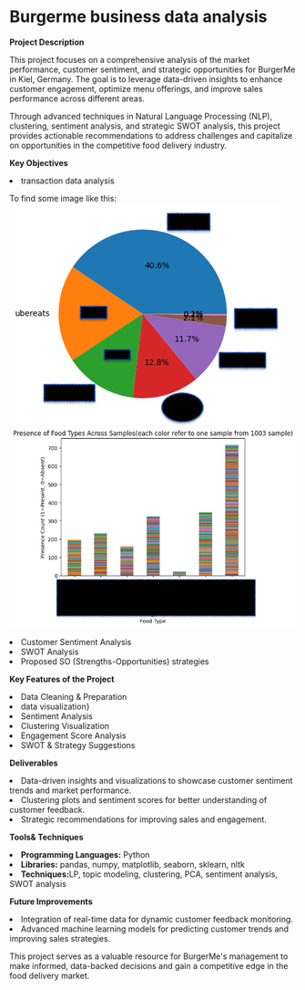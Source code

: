 # Burgerme business data analysis
**Project Description**

This project focuses on a comprehensive analysis of the market performance, customer sentiment, and strategic opportunities for BurgerMe in Kiel, Germany. The goal is to leverage data-driven insights to enhance customer engagement, optimize menu offerings, and improve sales performance across different areas.

Through advanced techniques in Natural Language Processing (NLP), clustering, sentiment analysis, and strategic SWOT analysis, this project provides actionable recommendations to address challenges and capitalize on opportunities in the competitive food delivery industry.

**Key Objectives**

<li> transaction data analysis </li>

To find some image like this:
<img src="photo 5 copy.png" />
<img src="photo 8 copy.png" />

<li>Customer Sentiment Analysis </li>

<li> SWOT Analysis </li>

<li>Proposed SO (Strengths-Opportunities) strategies</li>

**Key Features of the Project**
 
 <li>Data Cleaning & Preparation</li>

<li> data visualization} </li>

<li> Sentiment Analysis</li>

<li>Clustering Visualization</li>

<li>Engagement Score Analysis</li>

<li>SWOT & Strategy Suggestions</li>

**Deliverables**
<li>Data-driven insights and visualizations to showcase customer sentiment trends and market performance.</li>

<li>Clustering plots and sentiment scores for better understanding of customer feedback.</li>

<li>Strategic recommendations for improving sales and engagement.</li>

**Tools& Techniques**

<li><strong>Programming Languages:</strong> Python</li>

<li><strong>Libraries:</strong> pandas, numpy, matplotlib, seaborn, sklearn, nltk</li>

<li><strong>Techniques:</strong>LP, topic modeling, clustering, PCA, sentiment analysis, SWOT analysis</li>

**Future Improvements**

<li>Integration of real-time data for dynamic customer feedback monitoring.</li>
  
<li>Advanced machine learning models for predicting customer trends and improving sales strategies.</li>

This project serves as a valuable resource for BurgerMe's management to make informed, data-backed decisions and gain a competitive edge in the food delivery market.


